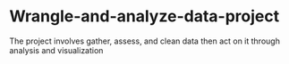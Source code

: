 # Wrangle-and-analyze-data-project
The project involves gather, assess, and clean data then act on it through analysis and visualization
